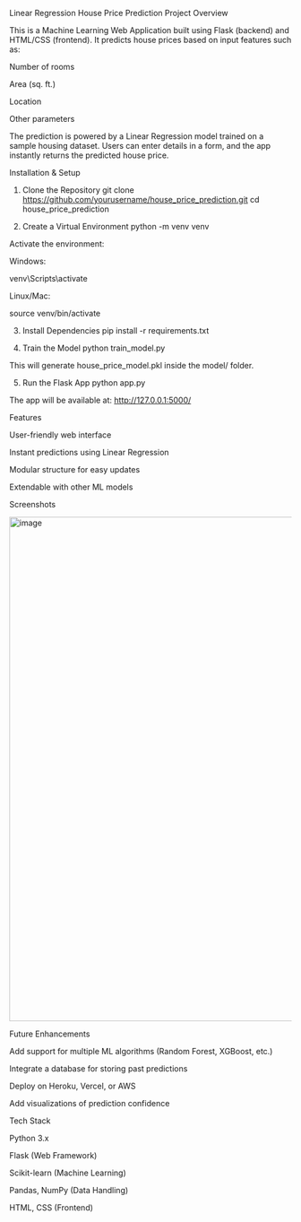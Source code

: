 Linear Regression House Price Prediction
Project Overview

This is a Machine Learning Web Application built using Flask (backend) and HTML/CSS (frontend).
It predicts house prices based on input features such as:

Number of rooms

Area (sq. ft.)

Location

Other parameters

The prediction is powered by a Linear Regression model trained on a sample housing dataset.
Users can enter details in a form, and the app instantly returns the predicted house price.

Installation & Setup
1. Clone the Repository
git clone https://github.com/yourusername/house_price_prediction.git
cd house_price_prediction

2. Create a Virtual Environment
python -m venv venv


Activate the environment:

Windows:

venv\Scripts\activate


Linux/Mac:

source venv/bin/activate

3. Install Dependencies
pip install -r requirements.txt

4. Train the Model
python train_model.py


This will generate house_price_model.pkl inside the model/ folder.

5. Run the Flask App
python app.py


The app will be available at: http://127.0.0.1:5000/

Features

User-friendly web interface

Instant predictions using Linear Regression

Modular structure for easy updates

Extendable with other ML models

Screenshots

<img width="1600" height="900" alt="image" src="https://github.com/user-attachments/assets/8ef1a9f5-ed76-4359-90f4-362045f3a535" />

Future Enhancements

Add support for multiple ML algorithms (Random Forest, XGBoost, etc.)

Integrate a database for storing past predictions

Deploy on Heroku, Vercel, or AWS

Add visualizations of prediction confidence

Tech Stack

Python 3.x

Flask (Web Framework)

Scikit-learn (Machine Learning)

Pandas, NumPy (Data Handling)

HTML, CSS (Frontend)
